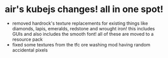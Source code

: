 # air's kubejs changes! all in one spot!
- removed hardrock's texture replacements for existing things like diamonds, lapis, emeralds, redstone and wrought iron! this includes GUIs and also includes the smooth font! all of these are moved to a resource pack
- fixed some textures from the tfc ore washing mod having random accidental pixels